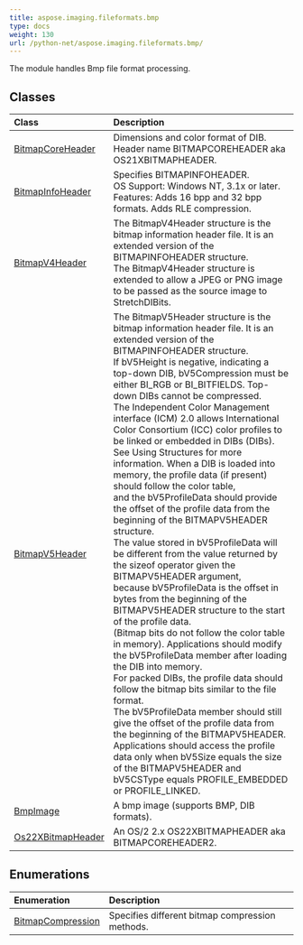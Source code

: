 ```yaml
---
title: aspose.imaging.fileformats.bmp
type: docs
weight: 130
url: /python-net/aspose.imaging.fileformats.bmp/
---
```



The module handles Bmp file format processing.

## **Classes**
| **Class** | **Description** |
| :- | :- |
| [BitmapCoreHeader](/imaging/python-net/aspose.imaging.fileformats.bmp/bitmapcoreheader/) | Dimensions and color format of DIB.<br/>            Header name BITMAPCOREHEADER aka OS21XBITMAPHEADER. |
| [BitmapInfoHeader](/imaging/python-net/aspose.imaging.fileformats.bmp/bitmapinfoheader/) | Specifies BITMAPINFOHEADER. <br/>                OS Support: Windows NT, 3.1x or later.<br/>                Features: Adds 16 bpp and 32 bpp formats. Adds RLE compression. |
| [BitmapV4Header](/imaging/python-net/aspose.imaging.fileformats.bmp/bitmapv4header/) | The BitmapV4Header structure is the bitmap information header file. It is an extended version of the BITMAPINFOHEADER structure.<br/>            <remarks>The BitmapV4Header structure is extended to allow a JPEG or PNG image to be passed as the source image to StretchDIBits.</remarks> |
| [BitmapV5Header](/imaging/python-net/aspose.imaging.fileformats.bmp/bitmapv5header/) | The BitmapV5Header structure is the bitmap information header file. It is an extended version of the BITMAPINFOHEADER structure.<br/>            <remarks>If bV5Height is negative, indicating a top-down DIB, bV5Compression must be either BI_RGB or BI_BITFIELDS. Top-down DIBs cannot be compressed.<br/>            The Independent Color Management interface (ICM) 2.0 allows International Color Consortium (ICC) color profiles to be linked or embedded in DIBs (DIBs). <br/>            See Using Structures for more information. When a DIB is loaded into memory, the profile data (if present) should follow the color table, <br/>            and the bV5ProfileData should provide the offset of the profile data from the beginning of the BITMAPV5HEADER structure. <br/>            The value stored in bV5ProfileData will be different from the value returned by the sizeof operator given the BITMAPV5HEADER argument, <br/>            because bV5ProfileData is the offset in bytes from the beginning of the BITMAPV5HEADER structure to the start of the profile data. <br/>            (Bitmap bits do not follow the color table in memory). Applications should modify the bV5ProfileData member after loading the DIB into memory.<br/>            For packed DIBs, the profile data should follow the bitmap bits similar to the file format. <br/>            The bV5ProfileData member should still give the offset of the profile data from the beginning of the BITMAPV5HEADER.<br/>            Applications should access the profile data only when bV5Size equals the size of the BITMAPV5HEADER and bV5CSType equals PROFILE_EMBEDDED or PROFILE_LINKED.</remarks> |
| [BmpImage](/imaging/python-net/aspose.imaging.fileformats.bmp/bmpimage/) | A bmp image (supports BMP, DIB formats). |
| [Os22XBitmapHeader](/imaging/python-net/aspose.imaging.fileformats.bmp/os22xbitmapheader/) | An OS/2 2.x OS22XBITMAPHEADER aka BITMAPCOREHEADER2. |
## **Enumerations**
| **Enumeration** | **Description** |
| :- | :- |
| [BitmapCompression](/imaging/python-net/aspose.imaging.fileformats.bmp/bitmapcompression/) | Specifies different bitmap compression methods. |
